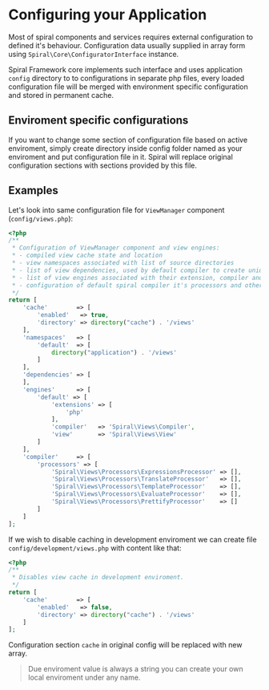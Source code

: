 # Configuring your Application
Most of spiral components and services requires external configuration to defined it's behaviour. Configuration data 
usually supplied in array form using `Spiral\Core\ConfiguratorInterface` instance. 

Spiral Framework core implements such interface and uses application `config` directory to to configurations in separate
php files, every loaded configuration file will be merged with environment specific configuration and stored in permanent cache.

## Enviroment specific configurations
If you want to change some section of configuration file based on active enviroment, simply create directory inside
config folder named as your enviroment and put configuration file in it. Spiral will replace original configuration
sections with sections provided by this file.

## Examples
Let's look into same configuration file for `ViewManager` component (`config/views.php`):

```php
<?php
/**
 * Configuration of ViewManager component and view engines:
 * - compiled view cache state and location
 * - view namespaces associated with list of source directories
 * - list of view dependencies, used by default compiler to create unique cache name
 * - list of view engines associated with their extension, compiler and default view class
 * - configuration of default spiral compiler it's processors and other options
 */
return [
    'cache'        => [
        'enabled'   => true,
        'directory' => directory("cache") . '/views'
    ],
    'namespaces'   => [
        'default'  => [
            directory("application") . '/views'
        ]
    ],
    'dependencies' => [
    ],
    'engines'      => [
        'default' => [
            'extensions' => [
                'php'
            ],
            'compiler'   => 'Spiral\Views\Compiler',
            'view'       => 'Spiral\Views\View'
        ]
    ],
    'compiler'     => [
        'processors' => [
            'Spiral\Views\Processors\ExpressionsProcessor' => [],
            'Spiral\Views\Processors\TranslateProcessor'   => [],
            'Spiral\Views\Processors\TemplateProcessor'    => [],
            'Spiral\Views\Processors\EvaluateProcessor'    => [],
            'Spiral\Views\Processors\PrettifyProcessor'    => []
        ]
    ]
];
```

If we wish to disable caching in development enviroment we can create file `config/development/views.php` with content like that:

```php
<?php
/**
 * Disables view cache in development enviroment.
 */
return [
    'cache'        => [
        'enabled'   => false,
        'directory' => directory("cache") . '/views'
    ]
];
```

Configuration section `cache` in original config will be replaced with new array.

> Due enviroment value is always a string you can create your own local enviroment under any name.
